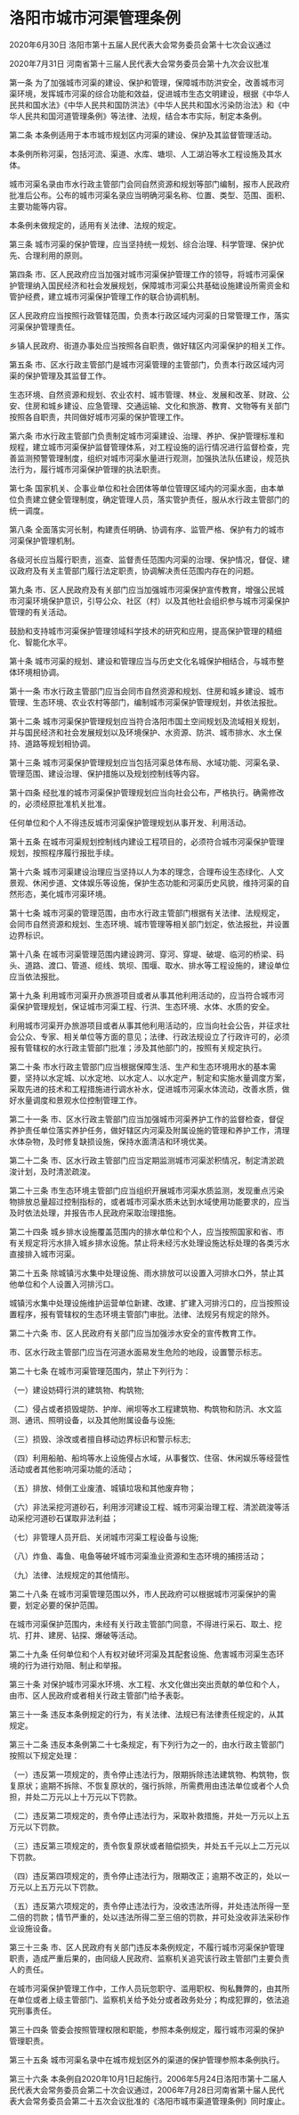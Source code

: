 # 洛阳市城市河渠管理条例

2020年6月30日 洛阳市第十五届人民代表大会常务委员会第十七次会议通过

2020年7月31日 河南省第十三届人民代表大会常务委员会第十九次会议批准



第一条 为了加强城市河渠的建设、保护和管理，保障城市防洪安全，改善城市河渠环境，发挥城市河渠的综合功能和效益，促进城市生态文明建设，根据《中华人民共和国水法》《中华人民共和国防洪法》《中华人民共和国水污染防治法》和《中华人民共和国河道管理条例》等法律、法规，结合本市实际，制定本条例。

第二条 本条例适用于本市城市规划区内河渠的建设、保护及其监督管理活动。

本条例所称河渠，包括河流、渠道、水库、塘坝、人工湖泊等水工程设施及其水体。

城市河渠名录由市水行政主管部门会同自然资源和规划等部门编制，报市人民政府批准后公布。公布的城市河渠名录应当明确河渠名称、位置、类型、范围、面积、主要功能等内容。

本条例未做规定的，适用有关法律、法规的规定。

第三条 城市河渠的保护管理，应当坚持统一规划、综合治理、科学管理、保护优先、合理利用的原则。

第四条 市、区人民政府应当加强对城市河渠保护管理工作的领导，将城市河渠保护管理纳入国民经济和社会发展规划，保障城市河渠公共基础设施建设所需资金和管护经费，建立城市河渠保护管理工作的联合协调机制。

区人民政府应当按照行政管辖范围，负责本行政区域内河渠的日常管理工作，落实河渠保护管理责任。

乡镇人民政府、街道办事处应当按照各自职责，做好辖区内河渠保护的相关工作。

第五条 市、区水行政主管部门是城市河渠管理的主管部门，负责本行政区域内河渠的保护管理及其监督工作。

生态环境、自然资源和规划、农业农村、城市管理、林业、发展和改革、财政、公安、住房和城乡建设、应急管理、交通运输、文化和旅游、教育、文物等有关部门按照各自职责，共同做好城市河渠的保护管理工作。

第六条 市水行政主管部门负责制定城市河渠建设、治理、养护、保护管理标准和规程，建立城市河渠保护监督管理体系，对工程设施的运行情况进行监督检查，完善监测预警管理制度，组织对城市河渠水量进行观测，加强执法队伍建设，规范执法行为，履行城市河渠保护管理的执法职责。

第七条 国家机关、企事业单位和社会团体等单位管理区域内的河渠水面，由本单位负责建立健全管理制度，确定管理人员，落实管护责任，服从水行政主管部门的统一调度。

第八条 全面落实河长制，构建责任明确、协调有序、监管严格、保护有力的城市河渠保护管理机制。

各级河长应当履行职责，巡查、监督责任范围内河渠的治理、保护情况，督促、建议政府及有关主管部门履行法定职责，协调解决责任范围内存在的问题。

第九条 市、区人民政府及有关部门应当加强城市河渠保护宣传教育，增强公民城市河渠环境保护意识，引导公众、社区（村）以及其他社会组织参与城市河渠保护管理的有关活动。

鼓励和支持城市河渠保护管理领域科学技术的研究和应用，提高保护管理的精细化、智能化水平。

第十条 城市河渠的规划、建设和管理应当与历史文化名城保护相结合，与城市整体环境相协调。

第十一条 市水行政主管部门应当会同市自然资源和规划、住房和城乡建设、城市管理、生态环境、农业农村等部门，编制城市河渠保护管理规划，并依法报批。

第十二条 城市河渠保护管理规划应当符合洛阳市国土空间规划及流域相关规划，并与国民经济和社会发展规划以及环境保护、水资源、防洪、城市排水、水土保持、道路等规划相协调。

第十三条 城市河渠保护管理规划应当包括河渠总体布局、水域功能、河渠名录、管理范围、建设治理、保护措施以及规划控制线等内容。

第十四条 经批准的城市河渠保护管理规划应当向社会公布，严格执行。确需修改的，必须经原批准机关批准。

任何单位和个人不得违反城市河渠保护管理规划从事开发、利用活动。

第十五条 在城市河渠规划控制线内建设工程项目的，必须符合城市河渠保护管理规划，按照程序履行报批手续。

第十六条 城市河渠建设治理应当坚持以人为本的理念，合理布设生态绿化、人文景观、休闲步道、文体娱乐等设施，保护生态功能和河渠历史风貌，维持河渠的自然形态，美化城市河渠环境。

第十七条 城市河渠的管理范围，由市水行政主管部门根据有关法律、法规规定，会同市自然资源和规划、生态环境、城市管理等相关部门划定，依法报批，并设置边界标识。

第十八条 在城市河渠管理范围内建设跨河、穿河、穿堤、破堤、临河的桥梁、码头、道路、渡口、管道、缆线、筑坝、围堰、取水、排水等工程设施的，建设单位应当依法报批。

第十九条 利用城市河渠开办旅游项目或者从事其他利用活动的，应当符合城市河渠保护管理规划，保证城市河渠工程、行洪、生态环境、水体、水质的安全。

利用城市河渠开办旅游项目或者从事其他利用活动的，应当向社会公告，并征求社会公众、专家、相关单位等方面的意见；法律、行政法规设立了行政许可的，必须报有管辖权的水行政主管部门批准；涉及其他部门的，按照有关规定执行。

第二十条 市水行政主管部门应当根据保障生活、生产和生态环境用水的基本需要，坚持以水定城、以水定地、以水定人、以水定产，制定和实施水量调度方案，采取先进的技术和工程措施进行调水补水，促进城市河渠水体流动，改善水质，做好水量调度和景观水位控制管理工作。

第二十一条 市、区水行政主管部门应当加强城市河渠养护工作的监督检查，督促养护责任单位落实养护任务，做好辖区内河渠及附属设施的管理和养护工作，清理水体杂物，及时修复缺损设施，保持水面清洁和环境优美。

第二十二条 市、区水行政主管部门应当定期监测城市河渠淤积情况，制定清淤疏浚计划，及时清淤疏浚。

第二十三条 市生态环境主管部门应当组织开展城市河渠水质监测，发现重点污染物排放总量超过控制指标的，或者城市河渠水质未达到水域使用功能要求的，应当及时依法处理，并报告市人民政府采取治理措施。

第二十四条 城乡排水设施覆盖范围内的排水单位和个人，应当按照国家和省、市有关规定将污水排入城乡排水设施。禁止将未经污水处理设施达标处理的各类污水直接排入城市河渠。

第二十五条 除城镇污水集中处理设施、雨水排放可以设置入河排水口外，禁止其他单位和个人设置入河排污口。

城镇污水集中处理设施维护运营单位新建、改建、扩建入河排污口的，应当按照设置程序，报有管辖权的生态环境主管部门审批。法律、法规另有规定的除外。

第二十六条 市、区人民政府有关部门应当加强涉水安全的宣传教育工作。

市、区水行政主管部门应当在河道水面易发生危险的地段，设置警示标志。

第二十七条 在城市河渠管理范围内，禁止下列行为：

（一）建设妨碍行洪的建筑物、构筑物;

（二）侵占或者损毁堤防、护岸、闸坝等水工程建筑物、构筑物和防汛、水文监测、通讯、照明设备，以及其他附属设备与设施;

（三）损毁、涂改或者擅自移动边界标识和警示标志;

（四）利用船舶、船坞等水上设施侵占水域，从事餐饮、住宿、休闲娱乐等经营性活动或者其他影响河渠功能的活动；

（五）排放、倾倒工业废渣、城镇垃圾和其他废弃物；

（六）非法采挖河道砂石，利用涉河建设工程、城市河渠治理工程、清淤疏浚等活动采挖河道砂石谋取非法利益；

（七）非管理人员开启、关闭城市河渠工程设备与设施;

（八）炸鱼、毒鱼、电鱼等破坏城市河渠渔业资源和生态环境的捕捞活动；

（九）法律、法规规定的其他情形。

第二十八条 在城市河渠管理范围以外，市人民政府可以根据城市河渠保护的需要，划定必要的保护范围。

在城市河渠保护范围内，未经有关行政主管部门同意，不得进行采石、取土、挖坑、打井、建房、钻探、爆破等活动。

第二十九条 任何单位和个人有权对破坏河渠及其配套设施、危害城市河渠生态环境的行为进行劝阻、制止和举报。

第三十条 对保护城市河渠水环境、水工程、水文化做出突出贡献的单位和个人，由市、区人民政府或者相关行政主管部门给予表彰。

第三十一条 违反本条例规定的行为，有关法律、法规已有法律责任规定的，从其规定。

第三十二条 违反本条例第二十七条规定，有下列行为之一的，由水行政主管部门按照以下规定处理：

（一）违反第一项规定的，责令停止违法行为，限期拆除违法建筑物、构筑物，恢复原状；逾期不拆除、不恢复原状的，强行拆除，所需费用由违法单位或者个人负担，并处二万元以上十万元以下罚款。

（二）违反第二项规定的，责令停止违法行为，采取补救措施，并处一万元以上五万元以下罚款。

（三）违反第三项规定的，责令恢复原状或者赔偿损失，并处五千元以上二万元以下罚款。

（四）违反第四项规定的，责令停止违法行为，限期改正；逾期不改正的，处以一万元以上五万元以下罚款。

（五）违反第六项规定的，责令停止违法行为，没收违法所得，并处违法所得一至二倍的罚款；情节严重的，处以违法所得二至三倍的罚款，并可处没收非法采砂作业设施设备。

第三十三条 市、区人民政府有关部门违反本条例规定，不履行城市河渠保护管理职责，造成严重后果的，由同级人民政府、监察机关追究该行政主管部门主要负责人的责任。

在城市河渠保护管理工作中，工作人员玩忽职守、滥用职权、徇私舞弊的，由其所在单位或者上级主管部门、监察机关给予处分或者政务处分；构成犯罪的，依法追究刑事责任。

第三十四条 管委会按照管理权限和职能，参照本条例规定，履行城市河渠的保护管理职责。

第三十五条 城市河渠名录中在城市规划区外的渠道的保护管理参照本条例执行。

第三十六条 本条例自2020年10月1日起施行。2006年5月24日洛阳市第十二届人民代表大会常务委员会第二十次会议通过，2006年7月28日河南省第十届人民代表大会常务委员会第二十五次会议批准的《洛阳市城市渠道管理条例》同时废止。